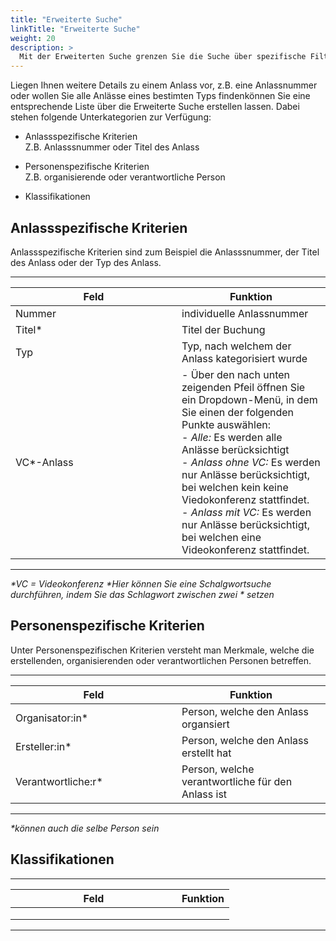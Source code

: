 ```yaml
---
title: "Erweiterte Suche"
linkTitle: "Erweiterte Suche"
weight: 20
description: >
  Mit der Erweiterten Suche grenzen Sie die Suche über spezifische Filter weiter ein.
---
```


Liegen Ihnen weitere Details zu einem Anlass vor, z.B. eine Anlassnummer oder wollen Sie alle Anlässe eines bestimten Typs findenkönnen Sie eine entsprechende Liste über die Erweiterte Suche erstellen lassen. Dabei stehen folgende Unterkategorien zur Verfügung:

- Anlassspezifische Kriterien  
  Z.B. Anlasssnummer oder Titel des Anlass

- Personenspezifische Kriterien  
  Z.B. organisierende oder verantwortliche Person

- Klassifikationen  
  <!-- Was sind Klassifikationen? -->

## Anlassspezifische Kriterien

Anlassspezifische Kriterien sind zum Beispiel die Anlasssnummer, der Titel des Anlass oder der Typ des Anlass.

 ---
 |<div style="width:250px">Feld</div>|Funktion|
 |---|---|
 |Nummer|individuelle Anlassnummer|
 |Titel*|Titel der Buchung|
 |Typ|Typ, nach welchem der Anlass kategorisiert wurde|
 |VC*-Anlass|- Über den nach unten zeigenden Pfeil öffnen Sie ein Dropdown-Menü, in dem Sie einen der folgenden Punkte auswählen: </br> - *Alle:* Es werden alle Anlässe berücksichtigt <br/> - *Anlass ohne VC:* Es werden nur Anlässe berücksichtigt, bei welchen kein keine Viedokonferenz stattfindet. <br/> - *Anlass mit VC:* Es werden nur Anlässe berücksichtigt, bei welchen eine Videokonferenz stattfindet.|
---
_*VC = Videokonferenz_
_*Hier können Sie eine Schalgwortsuche durchführen, indem Sie das Schlagwort zwischen zwei * setzen_

<!-- Bild Suchkriterien Anlassspezifische Suche -->

## Personenspezifische Kriterien

Unter Personenspezifischen Kriterien versteht man Merkmale, welche die erstellenden, organisierenden oder verantwortlichen Personen betreffen.

---
|<div style="width:250px">Feld</div>|Funktion|
|---|---|
|Organisator:in*|Person, welche den Anlass organsiert|
|Ersteller:in*|Person, welche den Anlass erstellt hat|
|Verantwortliche:r*|Person, welche verantwortliche für den Anlass ist|
---

_*können auch die selbe Person sein_

<!-- Bild Suchkriterine Anlässe suchen/personenspezifische Kriterien -->

## Klassifikationen

<!-- Kundenspezifisch? -->

---
|<div style="width:250px">Feld</div>|Funktion|
|---|---|
|||
|||
|||
---


